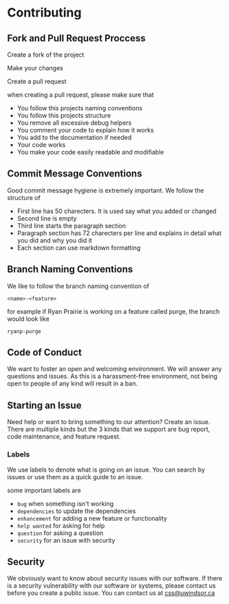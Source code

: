 # Contributing

## Fork and Pull Request Proccess

Create a fork of the project

Make your changes

Create a pull request

when creating a pull request, please make sure that

- You follow this projects naming conventions
- You follow this projects structure
- You remove all excessive debug helpers
- You comment your code to explain how it works
- You add to the documentation if needed
- Your code works
- You make your code easily readable and modifiable

## Commit Message Conventions

Good commit message hygiene is extremely important. We follow the structure of

- First line has 50 charecters. It is used say what you added or changed
- Second line is empty
- Third line starts the paragraph section
- Paragraph section has 72 charecters per line and explains in detail what you did and why you did it
- Each section can use markdown formatting

## Branch Naming Conventions

We like to follow the branch naming convention of

```
<name>-<feature>
```

for example if Ryan Prairie is working on a feature called purge, the branch would look like

```
ryanp-purge
```

## Code of Conduct

We want to foster an open and welcoming environment. We will answer any questions and issues. As this is a harassment-free environment, not being open to people of any kind will result in a ban.

## Starting an Issue

Need help or want to bring something to our attention? Create an issue. There are multiple kinds but the 3 kinds that we support are bug report, code maintenance, and feature request.

### Labels

We use labels to denote what is going on an issue. You can search by issues or use them as a quick guide to an issue.

some important labels are

- `bug` when something isn't working
- `dependencies` to update the dependencies
- `enhancement` for adding a new feature or functionality
- `help wanted` for asking for help
- `question` for asking a question
- `security` for an issue with security

## Security

We obviously want to know about security issues with our software. If there is a security vulnerability with our software or systems, please contact us before you create a public issue. You can contact us at [css@uwindsor.ca](mailto://css@uwindsor.ca)
